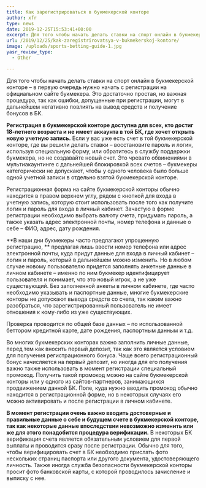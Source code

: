 ```yaml
---
title: Как зарегистрироваться в букмекерской конторе
author: xfr
type: news
date: 2019-12-25T15:53:41+00:00
excerpt: Для того чтобы начать делать ставки на спорт онлайн в букмекерской конторе – в первую очередь нужно...
url: /2019/12/25/kak-zaregistrirovatsya-v-bukmekerskoj-kontore/
image: /uploads/sports-betting-guide-1.jpg
yasr_review_type:
  - Other

---
```

Для того чтобы начать делать ставки на спорт онлайн в букмекерской конторе – в первую очередь нужно начать с регистрации на официальном сайте букмекера. Это достаточно простая, но важная процедура, так как ошибки, допущенные при регистрации, могут в дальнейшем негативно повлиять на вывод средств и получение бонусов в БК.







**Регистрация в букмекерской конторе доступна для всех, кто достиг 18-летнего возраста и не имеет аккаунта в той БК, где хочет открыть новую учетную запись.** Если у вас уже есть счет в той букмекерской конторе, где вы решили делать ставки – восстановите пароль и логин, используя специальную форму, или обратитесь в службу поддержки букмекера, но не создавайте новый счет. Это чревато обвинениями в мультиакаунтинге с дальнейшей блокировкой всех счетов – букмекеры категорически не допускают, чтобы у одного человека было больше одной учетной записи в отдельно взятой букмекерской конторе.

Регистрационная форма на сайте букмекерской конторы обычно находится в правом верхнем углу, рядом с кнопкой для входа в учетную запись, которую стоит использовать после того как получите логин и пароль для входа в личный кабинет. Зачастую в форме регистрации необходимо выбрать валюту счета, придумать пароль, а также указать адрес электронной почты, номер телефона и данные о себе – ФИО, адрес, дату рождения.







**В наши дни букмекеры часто предлагают упрощенную регистрацию, ** предлагая лишь ввести номер телефона или адрес электронной почты, куда придут данные для входа в личный кабинет – логин и пароль, который в дальнейшем можно изменить. Но в любом случае новому пользователю придется заполнять анкетные данные в личном кабинете – именно по ним букмекер идентифицирует пользователя и понимает, что это новый игрок, а не уже существующий. Без заполненной анкеты в личном кабинете, где часто необходимо указывать и паспортные данные, многие букмекерские конторы не допускают вывода средств со счета, так каким важно разобраться, что зарегистрированный пользователь не имеет отношения к кому-либо из уже существующих.

Проверка проводится по общей базе данных – по использованной беттором кредитной карте, дате рождения, паспортным данным и т.д.

Во многих букмекерских конторах важно заполнить личные данные, перед тем как вносить первый депозит, так как это является условием для получения регистрационного бонуса. Чаще всего регистрационный бонус начисляется на первый депозит, но иногда для его получения важно также использовать в момент регистрации специальный промокод. Получить такой промокод можно на сайте букмекерской конторы или у одного из сайтов-партнеров, занимающихся продвижением данной БК. Поле, куда нужно вводить промокод обычно находится в регистрационной форме, но в некоторых случаях его можно активировать и после регистрации в личном кабинете.

**В момент регистрации очень важно вводить достоверные и правильные данные о себе и будущем счете в букмекерской конторе, так как некоторые данные впоследствии невозможно изменить или же для этого понадобится процедура верификации.** В некоторых БК верификация счета является обязательным условием для первой выплаты и проводится сразу после регистрации. Обычно для того, чтобы верифицировать счет в БК необходимо прислать фото нескольких страниц паспорта или другого документа, удостоверяющего личность. Также иногда служба безопасности букмекерской конторы просит фото банковской карты, с которой проводилось зачисление и выписку с нее.